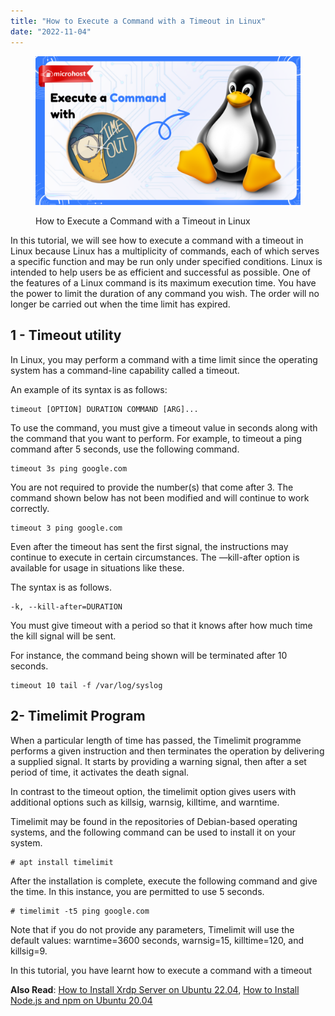 ```yaml
---
title: "How to Execute a Command with a Timeout in Linux"
date: "2022-11-04"
---
```


<figure>

![How to Execute a Command with a Timeout in Linux](images/How-to-Execute-a-Command-with-a-Timeout-in-Linux-1024x576.png)

<figcaption>

How to Execute a Command with a Timeout in Linux

</figcaption>

</figure>

In this tutorial, we will see how to execute a command with a timeout in Linux because Linux has a multiplicity of commands, each of which serves a specific function and may be run only under specified conditions. Linux is intended to help users be as efficient and successful as possible. One of the features of a Linux command is its maximum execution time. You have the power to limit the duration of any command you wish. The order will no longer be carried out when the time limit has expired.

## 1 - Timeout utility

In Linux, you may perform a command with a time limit since the operating system has a command-line capability called a timeout.

An example of its syntax is as follows:

```
timeout [OPTION] DURATION COMMAND [ARG]...
```

To use the command, you must give a timeout value in seconds along with the command that you want to perform. For example, to timeout a ping command after 5 seconds, use the following command.

```
timeout 3s ping google.com
```
You are not required to provide the number(s) that come after 3. The command shown below has not been modified and will continue to work correctly.

```
timeout 3 ping google.com
```
Even after the timeout has sent the first signal, the instructions may continue to execute in certain circumstances. The —kill-after option is available for usage in situations like these.

The syntax is as follows.

```
-k, --kill-after=DURATION
```

You must give timeout with a period so that it knows after how much time the kill signal will be sent.

For instance, the command being shown will be terminated after 10 seconds.

```
timeout 10 tail -f /var/log/syslog
```
## 2- Timelimit Program

When a particular length of time has passed, the Timelimit programme performs a given instruction and then terminates the operation by delivering a supplied signal. It starts by providing a warning signal, then after a set period of time, it activates the death signal.

In contrast to the timeout option, the timelimit option gives users with additional options such as killsig, warnsig, killtime, and warntime.

Timelimit may be found in the repositories of Debian-based operating systems, and the following command can be used to install it on your system.

```
# apt install timelimit 
```

After the installation is complete, execute the following command and give the time. In this instance, you are permitted to use 5 seconds.

```
# timelimit -t5 ping google.com 
```

Note that if you do not provide any parameters, Timelimit will use the default values: warntime=3600 seconds, warnsig=15, killtime=120, and killsig=9.

In this tutorial, you have learnt how to execute a command with a timeout

**Also Read**: [How to Install Xrdp Server on Ubuntu 22.04](https://utho.com/docs/tutorial/how-to-install-xrdp-server-on-ubuntu-22-04/), [How to Install Node.js and npm on Ubuntu 20.04](https://utho.com/docs/tutorial/how-to-install-node-js-and-npm-on-ubuntu-20-04/)[](https://www.tecmint.com/wp-content/uploads/2019/11/Set-Time-Limit-to-Commands.png)
